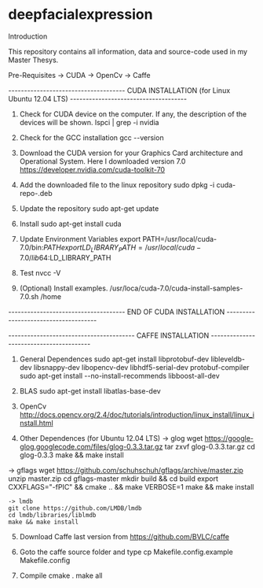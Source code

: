 # deepfacialexpression

Introduction

This repository contains all information, data and source-code used in my Master Thesys.

Pre-Requisites
-> CUDA
-> OpenCv
-> Caffe

------------------------------------- CUDA INSTALLATION (for Linux Ubuntu 12.04 LTS) -------------------------------------

1. Check for CUDA device on the computer. If any, the description of the devices will be shown.
	lspci | grep -i nvidia

2. Check for the GCC installation
  gcc --version

3. Download the CUDA version for your Graphics Card architecture and Operational System. Here I downloaded version 7.0
  https://developer.nvidia.com/cuda-toolkit-70

4. Add the downloaded file to the linux repository
  sudo dpkg -i cuda-repo-<distro>_<version>_<architecture>.deb

5. Update the repository
  sudo apt-get update

6. Install
  sudo apt-get install cuda

7. Update Environment Variables
  export PATH=/usr/local/cuda-7.0/bin:$PATH
  export LD_LIBRARY_PATH=/usr/local/cuda-7.0/lib64:$LD_LIBRARY_PATH

8. Test
  nvcc -V

9. (Optional) Install examples.
  /usr/loca/cuda-7.0/cuda-install-samples-7.0.sh /home

------------------------------------- END OF CUDA INSTALLATION -------------------------------------


---------------------------------------- CAFFE INSTALLATION ----------------------------------------

1. General Dependences
  sudo apt-get install libprotobuf-dev libleveldb-dev libsnappy-dev libopencv-dev libhdf5-serial-dev protobuf-compiler
  sudo apt-get install --no-install-recommends libboost-all-dev

2. BLAS
  sudo apt-get install libatlas-base-dev

3. OpenCv
  http://docs.opencv.org/2.4/doc/tutorials/introduction/linux_install/linux_install.html

4.  Other Dependences (for Ubuntu 12.04 LTS)
  -> glog
	wget https://google-glog.googlecode.com/files/glog-0.3.3.tar.gz
	tar zxvf glog-0.3.3.tar.gz
	cd glog-0.3.3
	make && make install

  -> gflags
	wget https://github.com/schuhschuh/gflags/archive/master.zip
	unzip master.zip
	cd gflags-master
	mkdir build && cd build
	export CXXFLAGS="-fPIC" && cmake .. && make VERBOSE=1
	make && make install

	-> lmdb
	git clone https://github.com/LMDB/lmdb
	cd lmdb/libraries/liblmdb
	make && make install
	
5. Download Caffe last version from
  https://github.com/BVLC/caffe

6. Goto the caffe source folder and type
  cp Makefile.config.example Makefile.config

7. Compile
  cmake .
  make all
